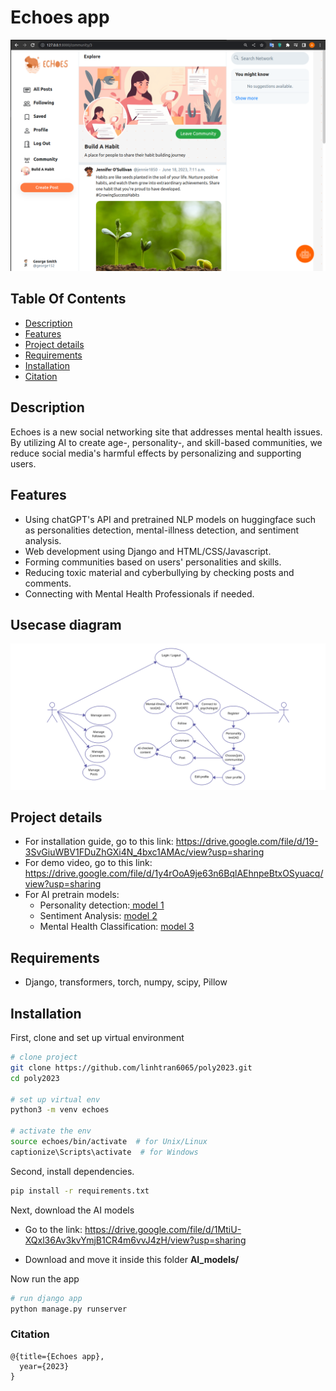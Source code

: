 <div align="left">
    <h1>Echoes app</h1>
</div>

<!-- ![alt text](network/media/echoes.png) -->
<img src="network/media/echoes.png" alt="isolated" width="800"/>

## Table Of Contents
-  [Description](#description)
-  [Features](#features)
-  [Project details](#project-details)
-  [Requirements](#requirements)
-  [Installation](#installation)
-  [Citation](#citation)

## Description   
Echoes is a new social networking site that addresses mental health issues. By utilizing AI to create age-, personality-, and skill-based communities, we reduce social media's harmful effects by personalizing and supporting users.

## Features
- Using chatGPT's API and pretrained NLP models on huggingface such as personalities detection, mental-illness detection, and sentiment analysis.
- Web development using Django and HTML/CSS/Javascript.
- Forming communities based on users' personalities and skills.
- Reducing toxic material and cyberbullying by checking posts and comments.
- Connecting with Mental Health Professionals if needed.

## Usecase diagram

![alt text](network/media/use_case.png)
## Project details
- For installation guide, go to this link: https://drive.google.com/file/d/19-3SvGiuWBV1FDuZhGXi4N_4bxc1AMAc/view?usp=sharing
- For demo video, go to this link: https://drive.google.com/file/d/1y4rOoA9je63n6BqlAEhnpeBtxOSyuacq/view?usp=sharing
- For AI pretrain models:
  - Personality detection:[ model 1](https://huggingface.co/spaces/thoucentric/Big-Five-Personality-Traits-Detection)
  - Sentiment Analysis: [ model 2](https://huggingface.co/cardiffnlp/twitter-roberta-base-sentiment)
  - Mental Health Classification: [ model 3](https://huggingface.co/edmundhui/mental_health_trainer)
## Requirements
- Django, transformers, torch, numpy, scipy, Pillow

## Installation
First, clone and set up virtual environment

```bash
# clone project   
git clone https://github.com/linhtran6065/poly2023.git
cd poly2023

# set up virtual env   
python3 -m venv echoes

# activate the env
source echoes/bin/activate  # for Unix/Linux
captionize\Scripts\activate  # for Windows
```   
Second, install dependencies.   

```bash
pip install -r requirements.txt
```  
Next, download the AI models

- Go to the link: https://drive.google.com/file/d/1MtiU-XQxl36Av3kvYmjB1CR4m6vvJ4zH/view?usp=sharing

- Download and move it inside this folder **AI_models/** 

Now run the app
```bash
# run django app
python manage.py runserver
```   

### Citation   
```
@{title={Echoes app},
  year={2023}
}
```   

